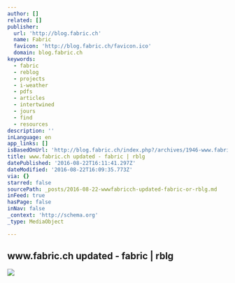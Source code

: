 ```yaml
---
author: []
related: []
publisher:
  url: 'http://blog.fabric.ch'
  name: Fabric
  favicon: 'http://blog.fabric.ch/favicon.ico'
  domain: blog.fabric.ch
keywords:
  - fabric
  - reblog
  - projects
  - i-weather
  - pdfs
  - articles
  - intertwined
  - jours
  - find
  - resources
description: ''
inLanguage: en
app_links: []
isBasedOnUrl: 'http://blog.fabric.ch/index.php?/archives/1946-www.fabric.ch-updated.html'
title: www.fabric.ch updated - fabric | rblg
datePublished: '2016-08-22T16:11:41.297Z'
dateModified: '2016-08-22T16:09:35.773Z'
via: {}
starred: false
sourcePath: _posts/2016-08-22-wwwfabricch-updated-fabric-or-rblg.md
inFeed: true
hasPage: false
inNav: false
_context: 'http://schema.org'
_type: MediaObject

---
```

<article style=""><h1>www.fabric.ch updated - fabric | rblg</h1><img src="http://blog.fabric.ch/uploads/image/fabric_website_2011.jpg" /></article>
